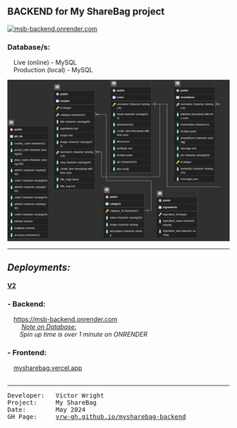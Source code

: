 ## BACKEND for My ShareBag project

[![msb-backend.onrender.com](https://raw.githubusercontent.com/vrw-GH/assets/main/repo-media/mysharebag/Screenshot-msb.png?raw=true)](https://msb-backend.onrender.com)

<h3>Database/s:</h3>
  &emsp;Live (online) - MySQL  <br>
  &emsp;Production (local) - MySQL
<br>

![Database Structure](./proj-docs/backend-v2.pgerd.png)

---

## <i>Deployments:</i>

<h4><u>V2</u></h4>
<h3>- Backend:</h3>

&emsp;<a href="https://msb-backend.onrender.com" target="_blank">https://msb-backend.onrender.com</a>
<br>
  &emsp;&emsp; <u><i>Note on Database:</i></u>
  <br>
  &emsp;&emsp;<i>Spin up time is over 1 minute on ONRENDER</i>
  <br>
<h3>- Frontend:</h3>
  &emsp;<a href="https://mysharebag.vercel.app" target="_blank">mysharebag.vercel.app</a>
  <br>
<br>

---

<pre>
Developer:   Victor Wright
Project:     My ShareBag
Date:        May 2024
GH Page:     <a href="https://vrw-gh.github.io/mysharebag-backend/">vrw-gh.github.io/mysharebag-backend</a>
</pre>